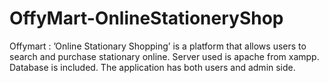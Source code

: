 # OffyMart-OnlineStationeryShop
Offymart : ’Online Stationary Shopping’ is a platform that allows users to search and purchase stationary online. Server used is apache from xampp. Database is included. The application has both users and admin side.
